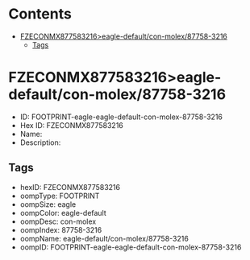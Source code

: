 



Contents
========

* [FZECONMX877583216>eagle-default/con-molex/87758-3216](#fzeconmx877583216eagle-defaultcon-molex87758-3216)
	* [Tags](#tags)

# FZECONMX877583216>eagle-default/con-molex/87758-3216

- ID: FOOTPRINT-eagle-eagle-default-con-molex-87758-3216
- Hex ID: FZECONMX877583216
- Name: 
- Description: 

## Tags

- hexID: FZECONMX877583216
- oompType: FOOTPRINT
- oompSize: eagle
- oompColor: eagle-default
- oompDesc: con-molex
- oompIndex: 87758-3216
- oompName: eagle-default/con-molex/87758-3216
- oompID: FOOTPRINT-eagle-eagle-default-con-molex-87758-3216
